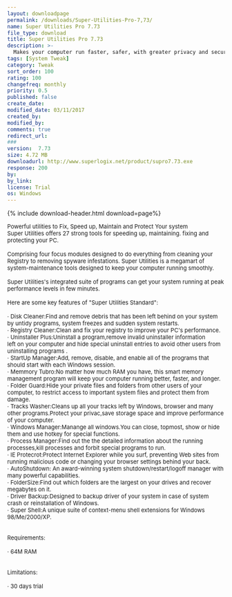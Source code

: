 ```yaml
---
layout: downloadpage
permalink: /downloads/Super-Utilities-Pro-7,73/
name: Super Utilities Pro 7.73
file_type: download
title: Super Utilities Pro 7.73
description: >-
  Makes your computer run faster, safer, with greater privacy and security
tags: [System Tweak]
category: Tweak
sort_order: 100
rating: 100
changefreq: monthly
priority: 0.5
published: false
create_date:
modified_date: 03/11/2017
created_by:
modified_by:
comments: true
redirect_url:
###
version:  7.73
size: 4.72 MB
downloadurl: http://www.superlogix.net/product/supro7.73.exe
response: 200
by:
by_link:
license: Trial
os: Windows
---
```


{% include download-header.html download=page%}

<p style="fix-download-text !important">
<p><font size="2">Powerful utilities to Fix, Speed up, Maintain and Protect Your system <br />
Super Utilities offers 27 strong tools for speeding up, maintaining. fixing and protecting your PC. <br />
<br />
Comprising four focus modules designed to do everything from cleaning your Registry to removing spyware infestations. Super Utilities is a megamart of system-maintenance tools designed to keep your computer running smoothly. <br />
<br />
Super Utilities's integrated suite of programs can get your system running at peak performance levels in few minutes. <br />
<br />
Here are some key features of "Super Utilities Standard": <br />
<br />
· Disk Cleaner:Find and remove debris that has been left behind on your system by untidy programs, system freezes and sudden system restarts. <br />
· Registry Cleaner:Clean and fix your registry to improve your PC's performance. <br />
· Uninstaller Plus:Uninstall a program,remove invalid uninstaller information <br />
left on your computer and hide special uninstall entries to avoid other users from uninstalling programs . <br />
· StartUp Manager:Add, remove, disable, and enable all of the programs that should start with each Windows session. <br />
· Memmory Tubro:No matter how much RAM you have, this smart memory management program will keep your computer running better, faster, and longer. <br />
· Folder Guard:Hide your private files and folders from other users of your computer, to restrict access to important system files and protect them from damage. <br />
· Tracks Washer:Cleans up all your tracks left by Windows, browser and many other programs.Protect your privac,save storage space and improve performance of your computer. <br />
· Windows Manager:Manange all windows.You can close, topmost, show or hide them and use hotkey for special functions. <br />
· Process Manager:Find out the the detailed information about the running processes,kill processes and forbit special programs to run. <br />
· IE Protecrot:Protect Internet Explorer while you surf, preventing Web sites from running malicious code or changing your browser settings behind your back. <br />
· AutoShutdown: An award-winning system shutdown/restart/logoff manager with many powerful capabilities. <br />
· FolderSize:Find out which folders are the largest on your drives and recover megabytes on it. <br />
· Driver Backup:Designed to backup driver of your system in case of system crash or reinstallation of Windows. <br />
· Super Shell:A unique suite of context-menu shell extensions for Windows 98/Me/2000/XP. <br />
<br />
<br />
Requirements: <br />
<br />
· 64M RAM <br />
<br />
<br />
Limitations: <br />
<br />
· 30 days trial</font></p></p>
